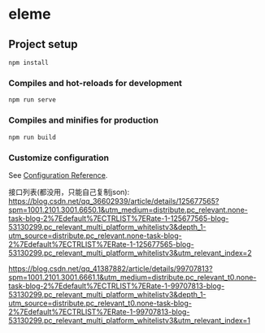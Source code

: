 # eleme

## Project setup
```
npm install
```

### Compiles and hot-reloads for development
```
npm run serve
```

### Compiles and minifies for production
```
npm run build
```

### Customize configuration
See [Configuration Reference](https://cli.vuejs.org/config/).


接口列表(都没用，只能自己复制json):
https://blog.csdn.net/qq_36602939/article/details/125677565?spm=1001.2101.3001.6650.1&utm_medium=distribute.pc_relevant.none-task-blog-2%7Edefault%7ECTRLIST%7ERate-1-125677565-blog-53130299.pc_relevant_multi_platform_whitelistv3&depth_1-utm_source=distribute.pc_relevant.none-task-blog-2%7Edefault%7ECTRLIST%7ERate-1-125677565-blog-53130299.pc_relevant_multi_platform_whitelistv3&utm_relevant_index=2


https://blog.csdn.net/qq_41387882/article/details/99707813?spm=1001.2101.3001.6661.1&utm_medium=distribute.pc_relevant_t0.none-task-blog-2%7Edefault%7ECTRLIST%7ERate-1-99707813-blog-53130299.pc_relevant_multi_platform_whitelistv3&depth_1-utm_source=distribute.pc_relevant_t0.none-task-blog-2%7Edefault%7ECTRLIST%7ERate-1-99707813-blog-53130299.pc_relevant_multi_platform_whitelistv3&utm_relevant_index=1


